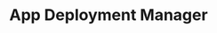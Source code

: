 <!---
  SPDX-FileCopyrightText: (C) 2025 Intel Corporation
  SPDX-License-Identifier: Apache-2.0
-->

# App Deployment Manager